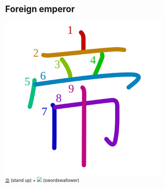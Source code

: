# Foreign emperor
![5e1d](Kanji/kanji-colorize/5e1d.svg)
[立](Kanji/kanji-dict/立.md) (stand up) + ![](http://www.kanjidamage.com/assets/radsmall/swordswallower-73727e95a45690c9408e81b166d97672532858a8697441ef3702383a57919657.jpg) (swordswallower) 